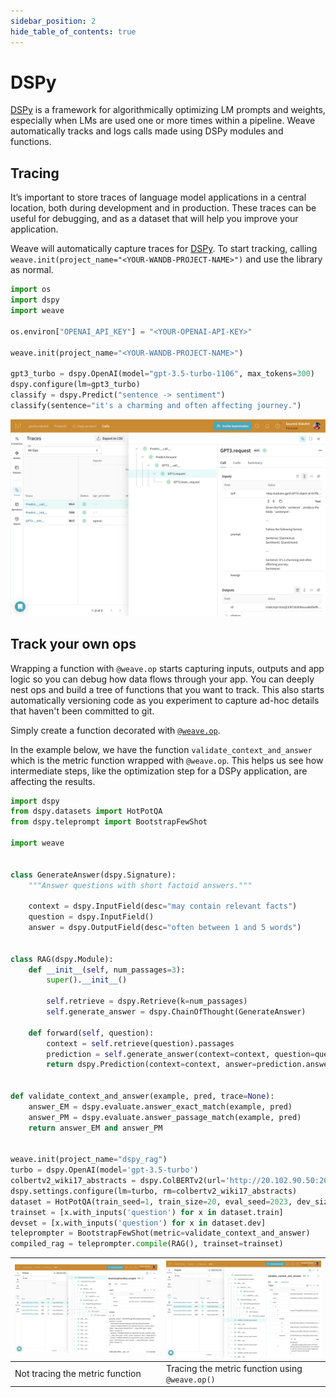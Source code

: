 ```yaml
---
sidebar_position: 2
hide_table_of_contents: true
---
```


# DSPy

[DSPy](https://dspy-docs.vercel.app/) is a framework for algorithmically optimizing LM prompts and weights, especially when LMs are used one or more times within a pipeline. Weave automatically tracks and logs calls made using DSPy modules and functions.

## Tracing

It’s important to store traces of language model applications in a central location, both during development and in production. These traces can be useful for debugging, and as a dataset that will help you improve your application.

Weave will automatically capture traces for [DSPy](https://dspy-docs.vercel.app/). To start tracking, calling `weave.init(project_name="<YOUR-WANDB-PROJECT-NAME>")` and use the library as normal.

```python
import os
import dspy
import weave

os.environ["OPENAI_API_KEY"] = "<YOUR-OPENAI-API-KEY>"

weave.init(project_name="<YOUR-WANDB-PROJECT-NAME>")

gpt3_turbo = dspy.OpenAI(model="gpt-3.5-turbo-1106", max_tokens=300)
dspy.configure(lm=gpt3_turbo)
classify = dspy.Predict("sentence -> sentiment")
classify(sentence="it's a charming and often affecting journey.")
```

[![dspy_trace.png](imgs/dspy_trace.png)](https://wandb.ai/geekyrakshit/dspy-project/weave/calls)


## Track your own ops

Wrapping a function with `@weave.op` starts capturing inputs, outputs and app logic so you can debug how data flows through your app. You can deeply nest ops and build a tree of functions that you want to track. This also starts automatically versioning code as you experiment to capture ad-hoc details that haven't been committed to git.

Simply create a function decorated with [`@weave.op`](/guides/tracking/ops).

In the example below, we have the function `validate_context_and_answer` which is the metric function wrapped with `@weave.op`. This helps us see how intermediate steps, like the optimization step for a DSPy application, are affecting the results.

```python
import dspy
from dspy.datasets import HotPotQA
from dspy.teleprompt import BootstrapFewShot

import weave


class GenerateAnswer(dspy.Signature):
    """Answer questions with short factoid answers."""

    context = dspy.InputField(desc="may contain relevant facts")
    question = dspy.InputField()
    answer = dspy.OutputField(desc="often between 1 and 5 words")


class RAG(dspy.Module):
    def __init__(self, num_passages=3):
        super().__init__()

        self.retrieve = dspy.Retrieve(k=num_passages)
        self.generate_answer = dspy.ChainOfThought(GenerateAnswer)
    
    def forward(self, question):
        context = self.retrieve(question).passages
        prediction = self.generate_answer(context=context, question=question)
        return dspy.Prediction(context=context, answer=prediction.answer)


def validate_context_and_answer(example, pred, trace=None):
    answer_EM = dspy.evaluate.answer_exact_match(example, pred)
    answer_PM = dspy.evaluate.answer_passage_match(example, pred)
    return answer_EM and answer_PM


weave.init(project_name="dspy_rag")
turbo = dspy.OpenAI(model='gpt-3.5-turbo')
colbertv2_wiki17_abstracts = dspy.ColBERTv2(url='http://20.102.90.50:2017/wiki17_abstracts')
dspy.settings.configure(lm=turbo, rm=colbertv2_wiki17_abstracts)
dataset = HotPotQA(train_seed=1, train_size=20, eval_seed=2023, dev_size=50, test_size=0)
trainset = [x.with_inputs('question') for x in dataset.train]
devset = [x.with_inputs('question') for x in dataset.dev]
teleprompter = BootstrapFewShot(metric=validate_context_and_answer)
compiled_rag = teleprompter.compile(RAG(), trainset=trainset)
```

| [![dspy_without_weave_op.png](imgs/dspy_without_weave_op.png)](https://wandb.ai/geekyrakshit/dspy_rag/weave/calls?filter=%7B%22traceRootsOnly%22%3Atrue%7D&peekPath=%2Fgeekyrakshit%2Fdspy_rag%2Fcalls%2F8f643d8d-5b97-4494-b98f-ffc28bd8bf46) | [![dspy_with_weave_op.png](imgs/dspy_with_weave_op.png)](https://wandb.ai/geekyrakshit/dspy_rag/weave/calls?filter=%7B%22traceRootsOnly%22%3Atrue%7D&peekPath=%2Fgeekyrakshit%2Fdspy_rag%2Fcalls%2F76dfb9bc-12e6-421b-b9dd-f10916494a27%3Fpath%3Dvalidate_context_and_answer*0%26tracetree%3D1) |
|---|---|
| Not tracing the metric function | Tracing the metric function using `@weave.op()` |

